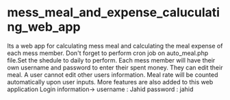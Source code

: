 # mess_meal_and_expense_caluculating_web_app
Its a web app for calculating mess meal and calculating the meal expense of each mess member.
Don't forget to perform cron job on auto_meal.php file.Set the shedule to daily to perform.
Each mess member will have their own username and password to enter their spent money.
They can edit their meal.
A user cannot edit other users information.
Meal rate will be counted automatically upon user inputs.
More features are also added to this web application
Login information->
username : Jahid
password : jahid
